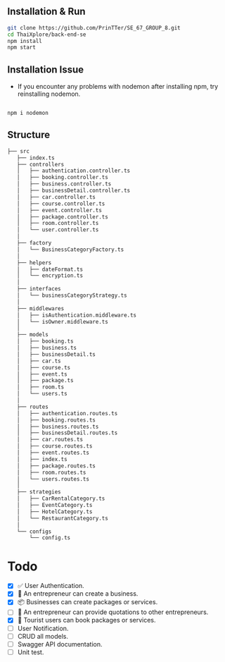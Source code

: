 ## Installation & Run

```bash
git clone https://github.com/PrinTTer/SE_67_GROUP_8.git
cd ThaiXplore/back-end-se
npm install
npm start
```
## Installation Issue

- If you encounter any problems with nodemon after installing npm, try reinstalling nodemon.

```bash

npm i nodemon

```

## Structure

```bash
├── src
   ├── index.ts
   ├── controllers         
   │   ├── authentication.controller.ts
   │   ├── booking.controller.ts
   │   ├── business.controller.ts
   │   ├── businessDetail.controller.ts
   │   ├── car.controller.ts
   │   ├── course.controller.ts
   │   ├── event.controller.ts
   │   ├── package.controller.ts
   │   ├── room.controller.ts
   │   └── user.controller.ts
   │
   ├── factory  
   │   └── BusinessCategoryFactory.ts
   │
   ├── helpers
   │   ├── dateFormat.ts   
   │   └── encryption.ts
   │
   ├── interfaces       
   │   └── businessCategoryStrategy.ts
   │
   ├── middlewares
   │   ├── isAuthentication.middleware.ts    
   │   └── isOwner.middleware.ts
   │
   ├── models
   │   ├── booking.ts
   │   ├── business.ts
   │   ├── businessDetail.ts
   │   ├── car.ts
   │   ├── course.ts
   │   ├── event.ts
   │   ├── package.ts
   │   ├── room.ts   
   │   └── users.ts
   │
   ├── routes   
   │   ├── authentication.routes.ts
   │   ├── booking.routes.ts
   │   ├── business.routes.ts
   │   ├── businessDetail.routes.ts
   │   ├── car.routes.ts
   │   ├── course.routes.ts
   │   ├── event.routes.ts
   │   ├── index.ts
   │   ├── package.routes.ts
   │   ├── room.routes.ts    
   │   └── users.routes.ts
   │
   ├── strategies
   │   ├── CarRentalCategory.ts
   │   ├── EventCategory.ts
   │   ├── HotelCategory.ts    
   │   └── RestaurantCategory.ts
   │
   └── configs    
       └── config.ts
```

# Todo
- [x] ✅ User Authentication.
- [x] 🏢 An entrepreneur can create a business.
- [x] 📦 Businesses can create packages or services.
- [ ] 🤝 An entrepreneur can provide quotations to other entrepreneurs.
- [x] 🎫 Tourist users can book packages or services.
- [ ] User Notification.
- [ ] CRUD all models.
- [ ] Swagger API documentation.
- [ ] Unit test.
